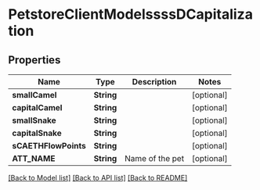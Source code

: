 # PetstoreClientModelssssDCapitalization

## Properties
Name | Type | Description | Notes
------------ | ------------- | ------------- | -------------
**smallCamel** | **String** |  | [optional] 
**capitalCamel** | **String** |  | [optional] 
**smallSnake** | **String** |  | [optional] 
**capitalSnake** | **String** |  | [optional] 
**sCAETHFlowPoints** | **String** |  | [optional] 
**ATT_NAME** | **String** | Name of the pet  | [optional] 

[[Back to Model list]](../README.md#documentation-for-models) [[Back to API list]](../README.md#documentation-for-api-endpoints) [[Back to README]](../README.md)


